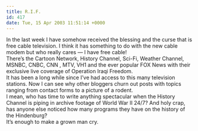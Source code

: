 ```yaml
---
title: R.I.F.
id: 417
date: Tue, 15 Apr 2003 11:51:14 +0000
---
```


In the last week I have somehow received the blessing and the curse that is free cable television. I think it has something to do with the new cable modem but who really cares — I have free cable!  
 There’s the Cartoon Network, History Channel, Sci-Fi, Weather Channel, <span class="caps">MSNBC, CNBC, CNN , MTV, VH1</span> and the ever popular <span class="caps">FOX</span> News with their exclusive live coverage of Operation Iraqi Freedom.  
 It has been a long while since I’ve had access to this many television stations. Now I can see why other bloggers churn out posts with topics ranging from contact forms to a picture of a rodent.  
 I mean, who has time to write anything spectacular when the History Channel is piping in archive footage of World War II 24/7? And holy crap, has anyone else noticed how many programs they have on the history of the Hindenburg?  
 It’s enough to make a grown man cry.


